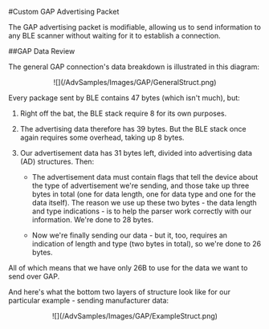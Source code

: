 #Custom GAP Advertising Packet

The GAP advertising packet is modifiable, allowing us to send information to any BLE scanner without waiting for it to establish a connection. 

##GAP Data Review

The general GAP connection's data breakdown is illustrated in this diagram:

<span style="text-align:center; display:block;">
![](/AdvSamples/Images/GAP/GeneralStruct.png)
</span>

Every package sent by BLE contains 47 bytes (which isn't much), but:

1. Right off the bat, the BLE stack require 8 for its own purposes.

1. The advertising data therefore has 39 bytes. But the BLE stack once again requires some overhead, taking up 8 bytes.

2. Our advertisement data has 31 bytes left, divided into advertising data (AD) structures. Then:

	* The advertisement data must contain flags that tell the device about the type of advertisement we're sending, and those take up three bytes in total (one for data length, one for data type and one for the data itself). The reason we use up these two bytes - the data length and type indications - is to help the parser work correctly with our information. We're done to 28 bytes.

	* Now we're finally sending our data - but it, too, requires an indication of length and type (two bytes in total), so we're done to 26 bytes.

All of which means that we have only 26B to use for the data we want to send over GAP.

And here's what the bottom two layers of structure look like for our particular example - sending manufacturer data:

<span style="text-align:center; display:block;">
![](/AdvSamples/Images/GAP/ExampleStruct.png)
</span>





